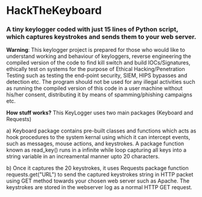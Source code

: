 # HackTheKeyboard
<h3>A tiny keylogger coded with just 15 lines of Python script, which captures keystrokes and sends them to your web server.</h3>

<b>Warning</b>: This keylogger project is prepared for those who would like to understand working and behaviour of keyloggers, reverse engineering the compiled version of the code to find kill switch and build IOCs/Signatures, ethically test on systems for the purpose of Ethical Hacking/Penetration Testing such as testing the end-point security, SIEM, HIPS bypasses and detection etc.
The program should not be used for any illegal activities such as running the compiled version of this code in a user machine without his/her consent, distributing it by means of spamming/phishing campaigns etc.

<b>How stuff works?</b>
This KeyLogger uses two main packages (Keyboard and Requests)

a) Keyboard package contains pre-built classes and functions which acts as hook procedures to the system kernal using which it can intercept events, such as messages, mouse actions, and keystrokes. A package function known as read_key() runs in a infinite while loop capturing all keys into a string variable in an increamental manner upto 20 characters.

b) Once it captures the 20 keystrokes, it uses Requests package function requests.get("URL") to send the captured keystrokes string in HTTP packet using GET method towards your chosen web server such as Apache. The keystrokes are stored in the webserver log as a normal HTTP GET request.
 
 




 
